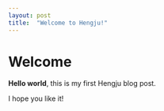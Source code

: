```yaml
---
layout: post
title:  "Welcome to Hengju!"
---
```


# Welcome

**Hello world**, this is my first Hengju blog post.

I hope you like it!
